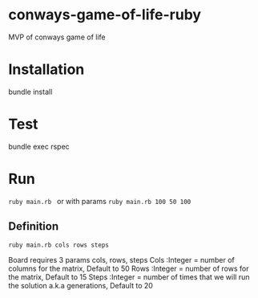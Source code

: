 # conways-game-of-life-ruby
MVP of conways game of life

# Installation
bundle install

# Test
bundle exec rspec
# Run
`ruby main.rb `
 or with params
`ruby main.rb 100 50 100`

## Definition
`ruby main.rb cols rows steps`

Board requires 3 params cols, rows, steps
Cols :Integer = number of columns for the matrix, Default to 50
Rows :Integer = number of rows for the matrix, Default to 15
Steps :Integer = number of times that we will run the solution a.k.a generations, Default to 20